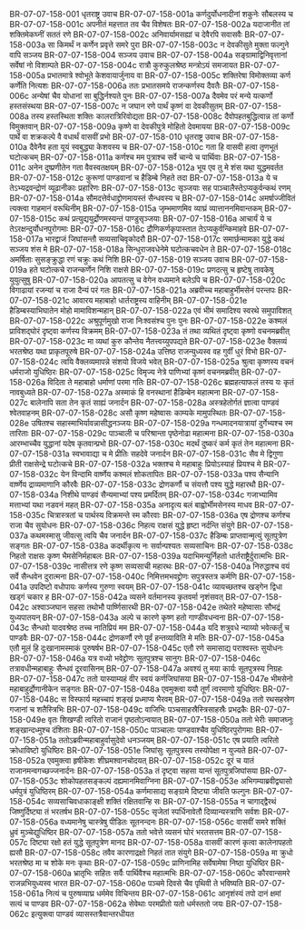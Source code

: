 BR-07-07-158-001  धृतराष्ट्र उवाच
BR-07-07-158-001a कर्णदुर्योधनादीनां शकुनेः सौबलस्य च
BR-07-07-158-001c अपनीतं महत्तात तव चैव विशेषतः
BR-07-07-158-002a यदाजानीत तां शक्तिमेकघ्नीं सततं रणे
BR-07-07-158-002c अनिवार्यामसह्यां च देवैरपि सवासवैः
BR-07-07-158-003a सा किमर्थं न कर्णेन प्रवृत्ते समरे पुरा
BR-07-07-158-003c न देवकीसुते मुक्ता फल्गुने वापि सञ्जय
BR-07-07-158-004  सञ्जय उवाच
BR-07-07-158-004a सङ्ग्रामाद्विनिवृत्तानां सर्वेषां नो विशाम्पते
BR-07-07-158-004c रात्रौ कुरुकुलश्रेष्ठ मन्त्रोऽयं समजायत
BR-07-07-158-005a प्रभातमात्रे श्वोभूते केशवायार्जुनाय वा
BR-07-07-158-005c शक्तिरेषा विमोक्तव्या कर्ण कर्णेति नित्यशः
BR-07-07-158-006a ततः प्रभातसमये राजन्कर्णस्य दैवतैः
BR-07-07-158-006c अन्येषां चैव योधानां सा बुद्धिर्नश्यते पुनः
BR-07-07-158-007a दैवमेव परं मन्ये यत्कर्णो हस्तसंस्थया
BR-07-07-158-007c न जघान रणे पार्थं कृष्णं वा देवकीसुतम्
BR-07-07-158-008a तस्य हस्तस्थिता शक्तिः कालरात्रिरिवोद्यता
BR-07-07-158-008c दैवोपहतबुद्धित्वान्न तां कर्णो विमुक्तवान्
BR-07-07-158-009a कृष्णे वा देवकीपुत्रे मोहितो देवमायया
BR-07-07-158-009c पार्थे वा शक्रकल्पे वै वधार्थं वासवीं प्रभो
BR-07-07-158-010  धृतराष्ट्र उवाच
BR-07-07-158-010a दैवेनैव हता यूयं स्वबुद्ध्या केशवस्य च
BR-07-07-158-010c गता हि वासवी हत्वा तृणभूतं घटोत्कचम्
BR-07-07-158-011a कर्णश्च मम पुत्राश्च सर्वे चान्ये च पार्थिवाः
BR-07-07-158-011c अनेन दुष्प्रणीतेन गता वैवस्वतक्षयम्
BR-07-07-158-012a भूय एव तु मे शंस यथा युद्धमवर्तत
BR-07-07-158-012c कुरूणां पाण्डवानां च हैडिम्बे निहते तदा
BR-07-07-158-013a ये च तेऽभ्यद्रवन्द्रोणं व्यूढानीकाः प्रहारिणः
BR-07-07-158-013c सृञ्जयाः सह पाञ्चालैस्तेऽप्यकुर्वन्कथं रणम्
BR-07-07-158-014a सौमदत्तेर्वधाद्द्रोणमायस्तं सैन्धवस्य च
BR-07-07-158-014c अमर्षाज्जीवितं त्यक्त्वा गाहमानं वरूथिनीम्
BR-07-07-158-015a जृम्भमाणमिव व्याघ्रं व्यात्ताननमिवान्तकम्
BR-07-07-158-015c कथं प्रत्युद्ययुर्द्रोणमस्यन्तं पाण्डुसृञ्जयाः
BR-07-07-158-016a आचार्यं ये च तेऽरक्षन्दुर्योधनपुरोगमाः
BR-07-07-158-016c द्रौणिकर्णकृपास्तात तेऽप्यकुर्वन्किमाहवे
BR-07-07-158-017a भारद्वाजं जिघांसन्तौ सव्यसाचिवृकोदरौ
BR-07-07-158-017c समार्छन्मामका युद्धे कथं सञ्जय शंस मे
BR-07-07-158-018a सिन्धुराजवधेनेमे घटोत्कचवधेन ते
BR-07-07-158-018c अमर्षिताः सुसङ्क्रुद्धा रणं चक्रुः कथं निशि
BR-07-07-158-019  सञ्जय उवाच
BR-07-07-158-019a हते घटोत्कचे राजन्कर्णेन निशि राक्षसे
BR-07-07-158-019c प्रणदत्सु च हृष्टेषु तावकेषु युयुत्सुषु
BR-07-07-158-020a आपतत्सु च वेगेन वध्यमाने बलेऽपि च
BR-07-07-158-020c विगाढायां रजन्यां च राजा दैन्यं परं गतः
BR-07-07-158-021a अब्रवीच्च महाबाहुर्भीमसेनं परन्तपः
BR-07-07-158-021c आवारय महाबाहो धार्तराष्ट्रस्य वाहिनीम्
BR-07-07-158-021e हैडिम्बस्याभिघातेन मोहो मामाविशन्महान्
BR-07-07-158-022a एवं भीमं समादिश्य स्वरथे समुपाविशत्
BR-07-07-158-022c अश्रुपूर्णमुखो राजा निःश्वसंश्च पुनः पुनः
BR-07-07-158-022e कश्मलं प्राविशद्घोरं दृष्ट्वा कर्णस्य विक्रमम्
BR-07-07-158-023a तं तथा व्यथितं दृष्ट्वा कृष्णो वचनमब्रवीत्
BR-07-07-158-023c मा व्यथां कुरु कौन्तेय नैतत्त्वय्युपपद्यते
BR-07-07-158-023e वैक्लव्यं भरतश्रेष्ठ यथा प्राकृतपूरुषे
BR-07-07-158-024a उत्तिष्ठ राजन्युध्यस्व वह गुर्वीं धुरं विभो
BR-07-07-158-024c त्वयि वैक्लव्यमापन्ने संशयो विजये भवेत्
BR-07-07-158-025a श्रुत्वा कृष्णस्य वचनं धर्मराजो युधिष्ठिरः
BR-07-07-158-025c विमृज्य नेत्रे पाणिभ्यां कृष्णं वचनमब्रवीत्
BR-07-07-158-026a विदिता ते महाबाहो धर्माणां परमा गतिः
BR-07-07-158-026c ब्रह्महत्याफलं तस्य यः कृतं नावबुध्यते
BR-07-07-158-027a अस्माकं हि वनस्थानां हैडिम्बेन महात्मना
BR-07-07-158-027c बालेनापि सता तेन कृतं साह्यं जनार्दन
BR-07-07-158-028a अस्त्रहेतोर्गतं ज्ञात्वा पाण्डवं श्वेतवाहनम्
BR-07-07-158-028c असौ कृष्ण महेष्वासः काम्यके मामुपस्थितः
BR-07-07-158-028e उषितश्च सहास्माभिर्यावन्नासीद्धनञ्जयः
BR-07-07-158-029a गन्धमादनयात्रायां दुर्गेभ्यश्च स्म तारिताः
BR-07-07-158-029c पाञ्चाली च परिश्रान्ता पृष्ठेनोढा महात्मना
BR-07-07-158-030a आरम्भाच्चैव युद्धानां यदेष कृतवान्प्रभो
BR-07-07-158-030c मदर्थं दुष्करं कर्म कृतं तेन महात्मना
BR-07-07-158-031a स्वभावाद्या च मे प्रीतिः सहदेवे जनार्दन
BR-07-07-158-031c सैव मे द्विगुणा प्रीती राक्षसेन्द्रे घटोत्कचे
BR-07-07-158-032a भक्तश्च मे महाबाहुः प्रियोऽस्याहं प्रियश्च मे
BR-07-07-158-032c येन विन्दामि वार्ष्णेय कश्मलं शोकतापितः
BR-07-07-158-033a पश्य सैन्यानि वार्ष्णेय द्राव्यमाणानि कौरवैः
BR-07-07-158-033c द्रोणकर्णौ च संयत्तौ पश्य युद्धे महारथौ
BR-07-07-158-034a निशीथे पाण्डवं सैन्यमाभ्यां पश्य प्रमर्दितम्
BR-07-07-158-034c गजाभ्यामिव मत्ताभ्यां यथा नडवनं महत्
BR-07-07-158-035a अनादृत्य बलं बाह्वोर्भीमसेनस्य माधव
BR-07-07-158-035c चित्रास्त्रतां च पार्थस्य विक्रमन्ते स्म कौरवाः
BR-07-07-158-036a एष द्रोणश्च कर्णश्च राजा चैव सुयोधनः
BR-07-07-158-036c निहत्य राक्षसं युद्धे हृष्टा नर्दन्ति संयुगे
BR-07-07-158-037a कथमस्मासु जीवत्सु त्वयि चैव जनार्दन
BR-07-07-158-037c हैडिम्बः प्राप्तवान्मृत्युं सूतपुत्रेण सङ्गतः
BR-07-07-158-038a कदर्थीकृत्य नः सर्वान्पश्यतः सव्यसाचिनः
BR-07-07-158-038c निहतो राक्षसः कृष्ण भैमसेनिर्महाबलः
BR-07-07-158-039a यदाभिमन्युर्निहतो धार्तराष्ट्रैर्दुरात्मभिः
BR-07-07-158-039c नासीत्तत्र रणे कृष्ण सव्यसाची महारथः
BR-07-07-158-040a निरुद्धाश्च वयं सर्वे सैन्धवेन दुरात्मना
BR-07-07-158-040c निमित्तमभवद्द्रोणः सपुत्रस्तत्र कर्मणि
BR-07-07-158-041a उपदिष्टो वधोपायः कर्णस्य गुरुणा स्वयम्
BR-07-07-158-041c व्यायच्छतश्च खड्गेन द्विधा खड्गं चकार ह
BR-07-07-158-042a व्यसने वर्तमानस्य कृतवर्मा नृशंसवत्
BR-07-07-158-042c अश्वाञ्जघान सहसा तथोभौ पार्ष्णिसारथी
BR-07-07-158-042e तथेतरे महेष्वासाः सौभद्रं युध्यपातयन्
BR-07-07-158-043a अल्पे च कारणे कृष्ण हतो गाण्डीवधन्वना
BR-07-07-158-043c सैन्धवो यादवश्रेष्ठ तच्च नातिप्रियं मम
BR-07-07-158-044a यदि शत्रुवधे न्याय्यो भवेत्कर्तुं च पाण्डवैः
BR-07-07-158-044c द्रोणकर्णौ रणे पूर्वं हन्तव्याविति मे मतिः
BR-07-07-158-045a एतौ मूलं हि दुःखानामस्माकं पुरुषर्षभ
BR-07-07-158-045c एतौ रणे समासाद्य पराश्वस्तः सुयोधनः
BR-07-07-158-046a यत्र वध्यो भवेद्द्रोणः सूतपुत्रश्च सानुगः
BR-07-07-158-046c तत्रावधीन्महाबाहुः सैन्धवं दूरवासिनम्
BR-07-07-158-047a अवश्यं तु मया कार्यः सूतपुत्रस्य निग्रहः
BR-07-07-158-047c ततो यास्याम्यहं वीर स्वयं कर्णजिघांसया
BR-07-07-158-047e भीमसेनो महाबाहुर्द्रोणानीकेन सङ्गतः
BR-07-07-158-048a एवमुक्त्वा ययौ तूर्णं त्वरमाणो युधिष्ठिरः
BR-07-07-158-048c स विस्फार्य महच्चापं शङ्खं प्रध्माप्य भैरवम्
BR-07-07-158-049a ततो रथसहस्रेण गजानां च शतैस्त्रिभिः
BR-07-07-158-049c वाजिभिः पञ्चसाहस्रैस्त्रिसाहस्रैः प्रभद्रकैः
BR-07-07-158-049e वृतः शिखण्डी त्वरितो राजानं पृष्ठतोऽन्वयात्
BR-07-07-158-050a ततो भेरीः समाजघ्नुः शङ्खान्दध्मुश्च दंशिताः
BR-07-07-158-050c पाञ्चालाः पाण्डवाश्चैव युधिष्ठिरपुरोगमाः
BR-07-07-158-051a ततोऽब्रवीन्महाबाहुर्वासुदेवो धनञ्जयम्
BR-07-07-158-051c एष प्रयाति त्वरितो क्रोधाविष्टो युधिष्ठिरः
BR-07-07-158-051e जिघांसुः सूतपुत्रस्य तस्योपेक्षा न युज्यते
BR-07-07-158-052a एवमुक्त्वा हृषीकेशः शीघ्रमश्वानचोदयत्
BR-07-07-158-052c दूरं च यातं राजानमन्वगच्छज्जनार्दनः
BR-07-07-158-053a तं दृष्ट्वा सहसा यान्तं सूतपुत्रजिघांसया
BR-07-07-158-053c शोकोपहतसङ्कल्पं दह्यमानमिवाग्निना
BR-07-07-158-053e अभिगम्याब्रवीद्व्यासो धर्मपुत्रं युधिष्ठिरम्
BR-07-07-158-054a कर्णमासाद्य सङ्ग्रामे दिष्ट्या जीवति फल्गुनः
BR-07-07-158-054c सव्यसाचिवधाकाङ्क्षी शक्तिं रक्षितवान्हि सः
BR-07-07-158-055a न चागाद्द्वैरथं जिष्णुर्दिष्ट्या तं भरतर्षभ
BR-07-07-158-055c सृजेतां स्पर्धिनावेतौ दिव्यान्यस्त्राणि सर्वशः
BR-07-07-158-056a वध्यमानेषु चास्त्रेषु पीडितः सूतनन्दनः
BR-07-07-158-056c वासवीं समरे शक्तिं ध्रुवं मुञ्चेद्युधिष्ठिर
BR-07-07-158-057a ततो भवेत्ते व्यसनं घोरं भरतसत्तम
BR-07-07-158-057c दिष्ट्या रक्षो हतं युद्धे सूतपुत्रेण मानद
BR-07-07-158-058a वासवीं कारणं कृत्वा कालेनापहतो ह्यसौ
BR-07-07-158-058c तवैव कारणाद्रक्षो निहतं तात संयुगे
BR-07-07-158-059a मा क्रुधो भरतश्रेष्ठ मा च शोके मनः कृथाः
BR-07-07-158-059c प्राणिनामिह सर्वेषामेषा निष्ठा युधिष्ठिर
BR-07-07-158-060a भ्रातृभिः सहितः सर्वैः पार्थिवैश्च महात्मभिः
BR-07-07-158-060c कौरवान्समरे राजन्नभियुध्यस्व भारत
BR-07-07-158-060e पञ्चमे दिवसे चैव पृथिवी ते भविष्यति
BR-07-07-158-061a नित्यं च पुरुषव्याघ्र धर्ममेव विचिन्तय
BR-07-07-158-061c आनृशंस्यं तपो दानं क्षमां सत्यं च पाण्डव
BR-07-07-158-062a सेवेथाः परमप्रीतो यतो धर्मस्ततो जयः
BR-07-07-158-062c इत्युक्त्वा पाण्डवं व्यासस्तत्रैवान्तरधीयत


